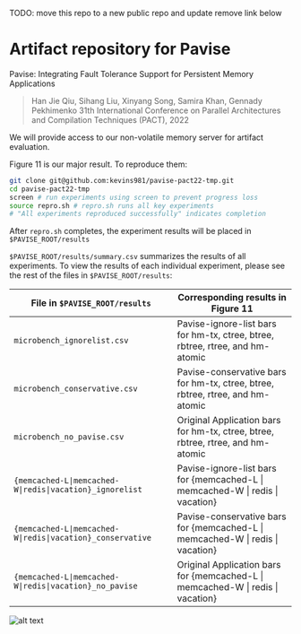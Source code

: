 TODO: move this repo to a new public repo and update remove link below

# Artifact repository for Pavise

Pavise: Integrating Fault Tolerance Support for Persistent Memory Applications

> Han Jie Qiu, Sihang Liu, Xinyang Song, Samira Khan, Gennady Pekhimenko
> 31th International Conference on Parallel Architectures and Compilation Techniques (PACT), 2022

We will provide access to our non-volatile memory server for artifact evaluation.

Figure 11 is our major result. To reproduce them:
```bash
git clone git@github.com:kevins981/pavise-pact22-tmp.git
cd pavise-pact22-tmp
screen # run experiments using screen to prevent progress loss
source repro.sh # repro.sh runs all key experiments
# "All experiments reproduced successfully" indicates completion
```
After `repro.sh` completes, the experiment results will be placed in `$PAVISE_ROOT/results`

`$PAVISE_ROOT/results/summary.csv` summarizes the results of all experiments. To view the results of each individual experiment, please see the rest of the files in `$PAVISE_ROOT/results`:

| File in `$PAVISE_ROOT/results`  | Corresponding results in Figure 11 |
| ------------- | ------------- |
| `microbench_ignorelist.csv`  | Pavise-ignore-list bars for hm-tx, ctree, btree, rbtree, rtree, and hm-atomic |
| `microbench_conservative.csv`  | Pavise-conservative bars for hm-tx, ctree, btree, rbtree, rtree, and hm-atomic  |
| `microbench_no_pavise.csv`  | Original Application bars for hm-tx, ctree, btree, rbtree, rtree, and hm-atomic |
| `{memcached-L\|memcached-W\|redis\|vacation}_ignorelist`  | Pavise-ignore-list bars for {memcached-L \| memcached-W \| redis \| vacation}|
| `{memcached-L\|memcached-W\|redis\|vacation}_conservative`  | Pavise-conservative bars for {memcached-L \| memcached-W \| redis \| vacation}|
| `{memcached-L\|memcached-W\|redis\|vacation}_no_pavise`  | Original Application bars for {memcached-L \| memcached-W \| redis \| vacation}|


![alt text](https://github.com/kevins981/pavise-pact22-tmp/blob/main/fig11.png)

